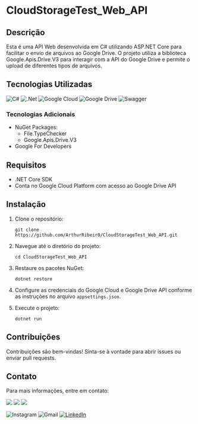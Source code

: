 # CloudStorageTest_Web_API

## Descrição

Esta é uma API Web desenvolvida em C# utilizando ASP.NET Core para facilitar o envio de arquivos ao Google Drive. O projeto utiliza a biblioteca Google.Apis.Drive.V3 para interagir com a API do Google Drive e permite o upload de diferentes tipos de arquivos.

## Tecnologias Utilizadas

![C#](https://img.shields.io/badge/c%23-%23239120.svg?style=for-the-badge&logo=csharp&logoColor=white)
![.Net](https://img.shields.io/badge/.NET-5C2D91?style=for-the-badge&logo=.net&logoColor=white)
![Google Cloud](https://img.shields.io/badge/GoogleCloud-%234285F4.svg?style=for-the-badge&logo=google-cloud&logoColor=white)
![Google Drive](https://img.shields.io/badge/Google%20Drive-4285F4?style=for-the-badge&logo=googledrive&logoColor=white)
![Swagger](https://img.shields.io/badge/-Swagger-%23Clojure?style=for-the-badge&logo=swagger&logoColor=white)

### Tecnologias Adicionais

- NuGet Packages:
  - File.TypeChecker
  - Google.Apis.Drive.V3
- Google For Developers

## Requisitos

- .NET Core SDK
- Conta no Google Cloud Platform com acesso ao Google Drive API

## Instalação

1. Clone o repositório:

   ```
   git clone https://github.com/ArthurRibeir0/CloudStorageTest_Web_API.git
   ```

2. Navegue até o diretório do projeto:

   ```
   cd CloudStorageTest_Web_API
   ```

3. Restaure os pacotes NuGet:

   ```
   dotnet restore
   ```

4. Configure as credenciais do Google Cloud e Google Drive API conforme as instruções no arquivo `appsettings.json`.

5. Execute o projeto:

   ```
   dotnet run
   ```

## Contribuições

Contribuições são bem-vindas! Sinta-se à vontade para abrir issues ou enviar pull requests.

## Contato

Para mais informações, entre em contato:

<div>
  <a href="https://www.instagram.com/arthurr2415" target="_blank"><img loading="lazy" src="https://img.shields.io/badge/-Instagram-%23E4405F?style=for-the-badge&logo=instagram&logoColor=white" target="_blank"></a>
  <a href = "mailto:dev.arthur15@gmail.com"><img loading="lazy" src="https://img.shields.io/badge/Gmail-D14836?style=for-the-badge&logo=gmail&logoColor=white" target="_blank"></a>
  <a href="https://www.linkedin.com/in/arthur-ribeiro-peixoto-3b0096232/" target="_blank"><img loading="lazy" src="https://img.shields.io/badge/-LinkedIn-%230077B5?style=for-the-badge&logo=linkedin&logoColor=white" target="_blank"></a>   
</div>

![Instagram](https://img.shields.io/badge/Instagram-%23E4405F.svg?style=for-the-badge&logo=Instagram&logoColor=white)
![Gmail](https://img.shields.io/badge/Gmail-D14836?style=for-the-badge&logo=gmail&logoColor=white)
<a href="https://www.linkedin.com/in/arthur-ribeiro-peixoto-3b0096232/" target="_blank">![LinkedIn](https://img.shields.io/badge/linkedin-%230077B5.svg?style=for-the-badge&logo=linkedin&logoColor=white)
